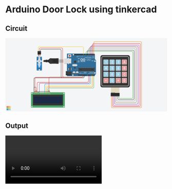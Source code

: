 # Arduino Door Lock using tinkercad

## Circuit
![](outputs/door_lock.png)

## Output
![](outputs/door_lock.mov)
